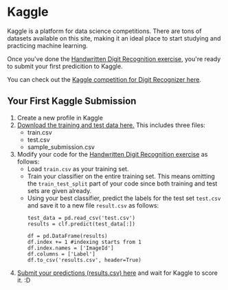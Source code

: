 # Kaggle
Kaggle is a platform for data science competitions. There are tons of datasets available on this site, making it an ideal place to start studying and practicing machine learning. 

Once you've done the [Handwritten Digit Recognition exercise](https://gitlab.com/issatingzon/WWCodeManila-ML.AI/blob/master/exercises/mnist_script.py), you're ready to submit your first predicition to Kaggle. 

You can check out the [Kaggle competition for Digit Recognizer here](https://www.kaggle.com/c/digit-recognizer#description).

## Your First Kaggle Submission
1. Create a new profile in Kaggle
2. [Download the training and test data here.](https://www.kaggle.com/c/digit-recognizer/data) This includes three files:
	- train.csv
	- test.csv
	- sample_submission.csv
3. Modify your code for the [Handwritten Digit Recognition exercise](https://gitlab.com/issatingzon/WWCodeManila-ML.AI/blob/master/exercises/mnist_script.py) as follows:
	- Load `train.csv` as your training set.
	- Train your classifier on the entire training set. This means omitting the `train_test_split` part of your code since both training and test sets are given already.
	- Using your best classifier, predict the labels for the test set `test.csv` and save it to a new file `result.csv` as follows:
		```shell
		test_data = pd.read_csv('test.csv')
		results = clf.predict(test_data[:])

		df = pd.DataFrame(results)
		df.index += 1 #indexing starts from 1
		df.index.names = ['ImageId']
		df.columns = ['Label']
		df.to_csv('results.csv', header=True)
		```
4. [Submit your predictions (results.csv) here](https://www.kaggle.com/c/digit-recognizer/submit) and wait for Kaggle to score it. :D